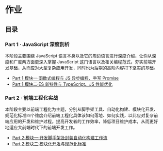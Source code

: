 # 作业

## 目录

### Part 1 · JavaScript 深度剖析

本阶段主要围绕 JavaScript 语言本身以及它的周边语言进行深度介绍，让你从深度和广度两方面更深入掌握 JavaScript 这门语言以及相关编程范式，夯实前端开发基础，从而应对大型复杂应用开发，同时也为后期的高阶内容打下坚实的基础。

- [Part 1·模块一·函数式编程与 JS 异步编程、手写 Promise](./docs/fed-e-task-01-01)
- [Part 1·模块二·ES 新特性与 TypeScript、JS 性能优化](./docs/fed-e-task-01-02)

### Part 2 · 前端工程化实战

本阶段主要以前端工程化为主题，分别从脚手架工具、自动化构建、模块化开发、规范化标准四个维度介绍前端工程化具体该如何落地、如何实践，以此应对复杂前端应用的开发和维护过程，提高开发者的工作效率，降低项目维护成本，从而更好地适应大前端时代下的前端开发工作。

- [Part 2·模块一·开发脚手架及封装自动化构建工作流](./docs/fed-e-task-02-01)
- [Part 2·模块二·模块化开发与规范化标准](./docs/fed-e-task-02-01)
